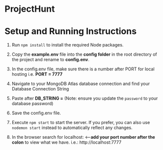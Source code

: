 # ProjectHunt

# Setup and Running Instructions

1. Run ```npm install``` to install the required Node packages.

2. Copy the **example.env** file into the **config folder** in the root directory of the project and rename to **config.env**.

3. In the config.env file, make sure there is a number after PORT for local hosting i.e. **PORT = 7777**

4. Navigate to your MongoDB Atlas database connection and find your Database Connection String

5. Paste after **DB_STRING =** (Note: ensure you update the `password` to your database password)

6. Save the config.env file.

7. Execute ```npm start``` to start the server. If you prefer, you can also use ```nodemon start``` instead to automatically reflect any changes.

8. In the browser search for localhost: <--**add your port number after the colon** to view what we have. i.e.: http://localhost:7777
